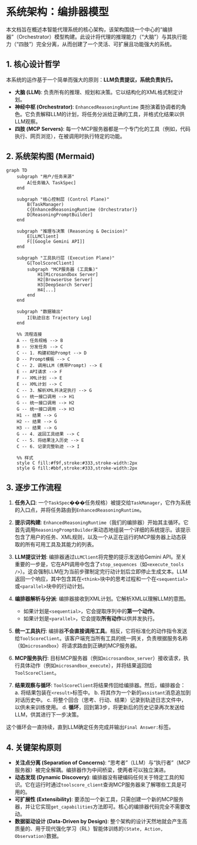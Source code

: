 # 系统架构：编排器模型

本文档旨在概述本智能代理系统的核心架构，该架构围绕一个中心的“编排器”（Orchestrator）模型构建。此设计将代理的推理能力（“大脑”）与其执行能力（“四肢”）完全分离，从而创建了一个灵活、可扩展且功能强大的系统。

## 1. 核心设计哲学

本系统的运作基于一个简单而强大的原则：**LLM负责提议，系统负责执行。**

-   **大脑 (LLM)**: 负责所有的推理、规划和决策。它以结构化的XML格式制定计划。
-   **神经中枢 (Orchestrator)**: `EnhancedReasoningRuntime` 类扮演着协调者的角色。它负责解释LLM的计划，将任务分派给正确的工具，并格式化结果以供LLM观察。
-   **四肢 (MCP Servers)**: 每一个MCP服务器都是一个专门化的工具（例如，代码执行、网页浏览），在被调用时执行特定的功能。

## 2. 系统架构图 (Mermaid)

```mermaid
graph TD
    subgraph "用户/任务来源"
        A[任务输入 TaskSpec]
    end

    subgraph "核心控制层 (Control Plane)"
        B(TaskManager)
        C{EnhancedReasoningRuntime (Orchestrator)}
        D[ReasoningPromptBuilder]
    end

    subgraph "推理与决策 (Reasoning & Decision)"
        E[LLMClient]
        F[[Google Gemini API]]
    end

    subgraph "工具执行层 (Execution Plane)"
        G[ToolScoreClient]
        subgraph "MCP服务器 (工具集)"
            H1[Microsandbox Server]
            H2[BrowserUse Server]
            H3[DeepSearch Server]
            H4[...]
        end
    end

    subgraph "数据输出"
        I[轨迹日志 Trajectory Log]
    end

    %% 流程连接
    A -- 任务规格 --> B
    B -- 分发任务 --> C
    C -- 1. 构建初始Prompt --> D
    D -- Prompt模板 --> C
    C -- 2. 调用LLM (携带Prompt) --> E
    E -- API请求 --> F
    F -- XML计划 --> E
    E -- XML计划 --> C
    C -- 3. 解析XML并决定执行 --> G
    G -- 统一接口调用 --> H1
    G -- 统一接口调用 --> H2
    G -- 统一接口调用 --> H3
    H1 -- 结果 --> G
    H2 -- 结果 --> G
    H3 -- 结果 --> G
    G -- 4. 返回工具结果 --> C
    C -- 5. 将结果注入历史 --> E
    C -- 6. 记录完整轨迹 --> I

    %% 样式
    style C fill:#f9f,stroke:#333,stroke-width:2px
    style G fill:#bbf,stroke:#333,stroke-width:2px
```

## 3. 逐步工作流程

1.  **任务入口**: 一个`TaskSpec`���任务规格）被提交给`TaskManager`，它作为系统的入口点，并将任务路由到`EnhancedReasoningRuntime`。

2.  **提示词构建**: `EnhancedReasoningRuntime`（我们的编排器）开始其主循环。它首先调用`ReasoningPromptBuilder`来动态地组装一个详细的系统提示。该提示包含了用户的任务、XML规则，以及一个从正在运行的MCP服务器上动态获取的所有可用工具及其能力的列表。

3.  **LLM提议计划**: 编排器通过`LLMClient`将完整的提示发送给Gemini API。至关重要的一步是，它在API调用中包含了`stop_sequences`（如`<execute_tools />`）。这会强制LLM在为当前步骤制定完行动计划后立即停止生成文本。LLM返回一个响应，其中包含其在`<think>`块中的思考过程和一个在`<sequential>`或`<parallel>`块中的行动计划。

4.  **编排器解析与分派**: 编排器接收到XML计划。它解析XML以理解LLM的意图。
    -   如果计划是`<sequential>`，它会提取序列中的**第一个动作**。
    -   如果计划是`<parallel>`，它会提取**所有动作**以供并发执行。

5.  **统一工具执行**: 编排器**不会直接调用工具**。相反，它将标准化的动作指令发送给`ToolScoreClient`。该客户端充当所有工具的统一网关，负责根据服务名称（如`microsandbox`）将请求路由到正确的MCP服务器。

6.  **MCP服务执行**: 目标MCP服务器（例如`microsandbox_server`）接收请求，执行具体动作（例如`microsandbox_execute`），并将结果返回给`ToolScoreClient`。

7.  **结果观察与循环**: `ToolScoreClient`将结果传回给编排器。然后，编排器会：
    a. 将结果包装在`<result>`标签中。
    b. 将其作为一个新的`assistant`消息追加到对话历史中。
    c. 将整个回合（思考、行动、结果）记录到轨迹日志文件中，以供未来训练使用。
    d. **循环**，回到第3步，将更新后的历史记录再次发送给LLM，供其进行下一步决策。

这个循环会一直持续，直到LLM确定任务完成并输出`Final Answer:`标签。

## 4. 关键架构原则

-   **关注点分离 (Separation of Concerns)**: “思考者”（LLM）与“执行者”（MCP服务器）被完全解耦。编排器作为中间桥梁，使两者可以独立演进。
-   **动态发现 (Dynamic Discovery)**: 编排器没有硬编码任何关于特定工具的知识。它在运行时通过`toolscore_client`查询MCP服务器来了解哪些工具是可用的。
-   **可扩展性 (Extensibility)**: 要添加一个新工具，只需创建一个新的MCP服务器，并让它实现`get_capabilities`方法即可。核心的编排器代码完全不需要改动。
-   **数据驱动设计 (Data-Driven by Design)**: 整个架构的设计天然地就会产生高质量的、用于现代强化学习（RL）智能体训练的`(State, Action, Observation)`数据。
